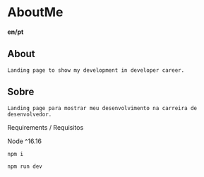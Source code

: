 # AboutMe

**en/pt**

## About

~~~
Landing page to show my development in developer career.
~~~

## Sobre
~~~
Landing page para mostrar meu desenvolvimento na carreira de desenvolvedor.
~~~

Requirements / Requisitos

Node ^16.16

~~~
npm i
~~~

~~~
npm run dev
~~~
